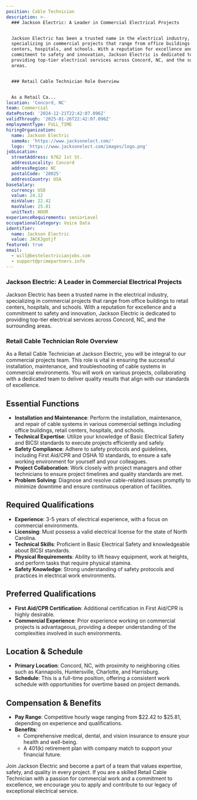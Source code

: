 ```yaml
---
position: Cable Technician
description: >-
  ### Jackson Electric: A Leader in Commercial Electrical Projects


  Jackson Electric has been a trusted name in the electrical industry,
  specializing in commercial projects that range from office buildings to retail
  centers, hospitals, and schools. With a reputation for excellence and a
  commitment to safety and innovation, Jackson Electric is dedicated to
  providing top-tier electrical services across Concord, NC, and the surrounding
  areas.


  ### Retail Cable Technician Role Overview


  As a Retail Ca...
location: 'Concord, NC'
team: Commercial
datePosted: '2024-12-21T22:42:07.096Z'
validThrough: '2025-01-26T22:42:07.096Z'
employmentType: FULL_TIME
hiringOrganization:
  name: Jackson Electric
  sameAs: 'https://www.jacksonelect.com/'
  logo: 'https://www.jacksonelect.com/images/logo.png'
jobLocation:
  streetAddress: 6762 1st St.
  addressLocality: Concord
  addressRegion: NC
  postalCode: '28025'
  addressCountry: USA
baseSalary:
  currency: USD
  value: 24.12
  minValue: 22.42
  maxValue: 25.81
  unitText: HOUR
experienceRequirements: seniorLevel
occupationalCategory: Voice Data
identifier:
  name: Jackson Electric
  value: JACK3gotjf
featured: true
email:
  - will@bestelectricianjobs.com
  - support@primepartners.info
---
```




### Jackson Electric: A Leader in Commercial Electrical Projects

Jackson Electric has been a trusted name in the electrical industry, specializing in commercial projects that range from office buildings to retail centers, hospitals, and schools. With a reputation for excellence and a commitment to safety and innovation, Jackson Electric is dedicated to providing top-tier electrical services across Concord, NC, and the surrounding areas.

### Retail Cable Technician Role Overview

As a Retail Cable Technician at Jackson Electric, you will be integral to our commercial projects team. This role is vital in ensuring the successful installation, maintenance, and troubleshooting of cable systems in commercial environments. You will work on various projects, collaborating with a dedicated team to deliver quality results that align with our standards of excellence.

## Essential Functions

- **Installation and Maintenance**: Perform the installation, maintenance, and repair of cable systems in various commercial settings including office buildings, retail centers, hospitals, and schools.
- **Technical Expertise**: Utilize your knowledge of Basic Electrical Safety and BICSI standards to execute projects efficiently and safely.
- **Safety Compliance**: Adhere to safety protocols and guidelines, including First Aid/CPR and OSHA 10 standards, to ensure a safe working environment for yourself and your colleagues.
- **Project Collaboration**: Work closely with project managers and other technicians to ensure project timelines and quality standards are met.
- **Problem Solving**: Diagnose and resolve cable-related issues promptly to minimize downtime and ensure continuous operation of facilities.

## Required Qualifications

- **Experience**: 3-5 years of electrical experience, with a focus on commercial environments.
- **Licensing**: Must possess a valid electrical license for the state of North Carolina.
- **Technical Skills**: Proficient in Basic Electrical Safety and knowledgeable about BICSI standards.
- **Physical Requirements**: Ability to lift heavy equipment, work at heights, and perform tasks that require physical stamina.
- **Safety Knowledge**: Strong understanding of safety protocols and practices in electrical work environments.

## Preferred Qualifications

- **First Aid/CPR Certification**: Additional certification in First Aid/CPR is highly desirable.
- **Commercial Experience**: Prior experience working on commercial projects is advantageous, providing a deeper understanding of the complexities involved in such environments.

## Location & Schedule

- **Primary Location**: Concord, NC, with proximity to neighboring cities such as Kannapolis, Huntersville, Charlotte, and Harrisburg.
- **Schedule**: This is a full-time position, offering a consistent work schedule with opportunities for overtime based on project demands.

## Compensation & Benefits

- **Pay Range**: Competitive hourly wage ranging from $22.42 to $25.81, depending on experience and qualifications.
- **Benefits**:
  - Comprehensive medical, dental, and vision insurance to ensure your health and well-being.
  - A 401(k) retirement plan with company match to support your financial future.

Join Jackson Electric and become a part of a team that values expertise, safety, and quality in every project. If you are a skilled Retail Cable Technician with a passion for commercial work and a commitment to excellence, we encourage you to apply and contribute to our legacy of exceptional electrical service.

